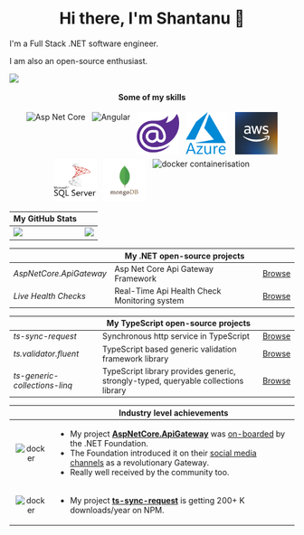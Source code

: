 <h1 align="center">Hi there, I'm Shantanu 👋</h1>

I'm a Full Stack .NET software engineer.

I am also an open-source enthusiast.

<a>
   <img src="https://komarev.com/ghpvc/?username=VeritasSoftware&color=ff69b4&style=for-the-badge" />
 </a>

<p align="center">
   <b>Some of my skills</b>
</p>

<p align="center">
   <img src="https://cdn.jsdelivr.net/gh/devicons/devicon/icons/dotnetcore/dotnetcore-original.svg" width="75" height="75" alt="Asp Net Core" title="Asp Net Core" style="vertical-align:top; margin:4px"/>
   <img src="https://cdn.jsdelivr.net/gh/devicons/devicon/icons/angularjs/angularjs-original.svg" width="75" height="75" alt="Angular" title="Angular" style="vertical-align:top; margin:4px"/>
   <img src="/assets/Blazor.png" width="75" height="75" alt="Blazor Web Assembly" title="Blazor Web Assembly" style="vertical-align:top; margin:4px"/>
   <img src="/assets/Azure.png" width="75"   height="75" alt="Azure" title="Azure" style="vertical-align:top; margin:4px"/>
   <img src="/assets/AWS.jpg" width="75" height="75" alt="AWS" title="AWS" style="vertical-align:top; margin:4px"/>
   <img src="/assets/MSSqlServer.png" width="75" height="75" alt="MS Sql Server" title="MS Sql Server" style="vertical-align:top; margin:4px"/>
   <img src="/assets/MongoDb.png" width="75" height="75" alt="MongoDb" title="MongoDb" style="vertical-align:top; margin:4px"/>
   <img src="https://cdn.jsdelivr.net/gh/devicons/devicon/icons/docker/docker-original.svg" width="75" height="75" alt="docker containerisation" title="docker containerisation" style="vertical-align:top; margin:4px"/>
</p>

|**My GitHub Stats**||
|----|----|
|![](https://github-readme-stats.vercel.app/api?username=VeritasSoftware&theme=dark&hide_border=false&include_all_commits=true&count_private=true)|![](https://github-readme-stats.vercel.app/api/top-langs/?username=VeritasSoftware&theme=dark&hide_border=false&include_all_commits=true&count_private=true&layout=compact&langs_count=15)|

||**My .NET open-source projects**||
|---------------------------|----|---|
|*AspNetCore.ApiGateway*|Asp Net Core Api Gateway Framework|[Browse](https://github.com/VeritasSoftware/AspNetCore.ApiGateway)|
|*Live Health Checks*|Real-Time Api Health Check Monitoring system|[Browse](https://github.com/VeritasSoftware/LiveHealthChecks)|

||**My TypeScript open-source projects**||
|---------------------------|---|---|
|*ts-sync-request*|Synchronous http service in TypeScript|[Browse](https://github.com/VeritasSoftware/ts-sync-request)|
|*ts.validator.fluent*|TypeScript based generic validation framework library|[Browse](https://github.com/VeritasSoftware/ts.validator)|
|*ts-generic-collections-linq*|TypeScript library provides generic, strongly-typed, queryable collections library|[Browse](https://github.com/VeritasSoftware/ts-generic-collections)|

|| **Industry level achievements** |
|:---:|---|
|<img src="https://cdn.jsdelivr.net/gh/devicons/devicon/icons/groovy/groovy-original.svg" width="75" height="75" alt="docker" style="vertical-align:top; margin:4px"/>|<ul><li>My project [**AspNetCore.ApiGateway**](https://github.com/VeritasSoftware/AspNetCore.ApiGateway) was [on-boarded](https://github.com/dotnet-foundation/projects/issues/255) by the .NET Foundation.</li><li>The Foundation introduced it on their [social media channels](https://www.linkedin.com/feed/update/urn:li:activity:7168255226624372736/) as a revolutionary Gateway.</li><li>Really well received by the community too.</li></ul>|
|<img src="https://cdn.jsdelivr.net/gh/devicons/devicon/icons/groovy/groovy-original.svg" width="75" height="75" alt="docker" style="vertical-align:top; margin:4px"/>|<ul><li>My project [**ts-sync-request**](https://github.com/VeritasSoftware/ts-sync-request) is getting 200+ K downloads/year on NPM.</li></ul>|
 
            


<!--
**VeritasSoftware/VeritasSoftware** is a ✨ _special_ ✨ repository because its `README.md` (this file) appears on your GitHub profile.

Here are some ideas to get you started:

- 🔭 I’m currently working on ...
- 🌱 I’m currently learning ...
- 👯 I’m looking to collaborate on ...
- 🤔 I’m looking for help with ...
- 💬 Ask me about ...
- 📫 How to reach me: ...
- 😄 Pronouns: ...
- ⚡ Fun fact: ...
-->
